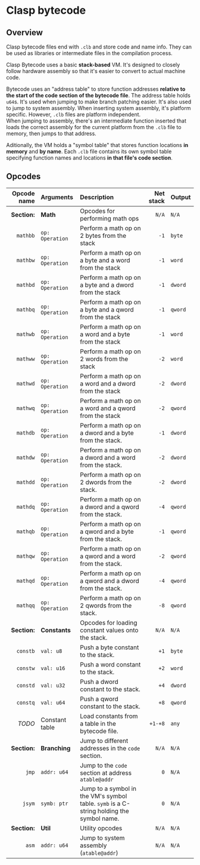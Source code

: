 # Clasp bytecode

## Overview
Clasp bytecode files end with `.clb` and store code and name info. They can be used as libraries or intermediate files in the compilation process.

Clasp Bytecode uses a basic **stack-based** VM. It's designed to closely follow hardware assembly so that it's easier to convert to actual machine code.

Bytecode uses an "address table" to store function addresses **relative to the start of the code section of the bytecode file**. The address table holds `u64`s. It's used when jumping to make branch patching easier. It's also used to jump to system assembly. When inserting system assembly, it's platform specific. However, `.clb` files are platform independent.  
When jumping to assembly, there's an intermediate function inserted that loads the correct assembly for the current platform from the `.clb` file to memory, then jumps to that address.

Aditionally, the VM holds a "symbol table" that stores function locations **in memory** and **by name**. Each `.clb` file contains its own symbol table specifying function names and locations **in that file's code section**.

## Opcodes
<!-- this sucked to make -->
<!-- also this comment syntax is terrible -->
| Opcode name | Arguments | Description | Net stack | Output |
| ----: | :------- | :-------- | ----------:       | :----- |
| **Section:** |**Math** | Opcodes for performing math ops | `N/A` | `N/A` |
| `mathbb` | `op: Operation`  | Perform a math op on 2 bytes from the stack | `-1` | `byte` | 
| `mathbw` | `op: Operation`  | Perform a math op on a byte and a word from the stack | `-1` | `word` |
| `mathbd` | `op: Operation` | Perform a math op on a byte and a dword from the stack | `-1` | `dword` |
| `mathbq` | `op: Operation` | Perform a math op on a byte and a qword from the stack | `-1` | `qword` |
| `mathwb` | `op: Operation` | Perform a math op on a word and a byte from the stack | `-1` | `word` |
| `mathww` | `op: Operation` | Perform a math op on 2 words from the stack | `-2` | `word` |
| `mathwd` | `op: Operation` | Perform a math op on a word and a dword from the stack | `-2` | `dword` |
| `mathwq` | `op: Operation` | Perform a math op on a word and a qword from the stack | `-2` | `qword` |
| `mathdb` | `op: Operation` | Perform a math op on a dword and a byte from the stack. | `-1` | `dword` |
| `mathdw` | `op: Operation` | Perform a math op on a dword and a word from the stack. | `-2` | `dword` |
| `mathdd` | `op: Operation` | Perform a math op on 2 dwords from the stack. | `-2` | `dword` |
| `mathdq` | `op: Operation` | Perform a math op on a dword and a qword from the stack. | `-4` | `qword` |
| `mathqb` | `op: Operation` | Perform a math op on a qword and a byte from the stack. | `-1` | `qword` |
| `mathqw` | `op: Operation` | Perform a math op on a qword and a word from the stack. | `-2` | `qword` |
| `mathqd` | `op: Operation` | Perform a math op on a qword and a dword from the stack. | `-4` | `qword` |
| `mathqq` | `op: Operation` | Perform a math op on 2 qwords from the stack. | `-8` | `qword` |
| **Section:** | **Constants** | Opcodes for loading constant values onto the stack. | `N/A` | `N/A` |
| `constb` | `val: u8` | Push a byte constant to the stack. | `+1` | `byte` |
| `constw` | `val: u16` | Push a word constant to the stack. | `+2` | `word` |
`constd` | `val: u32` | Push a dword constant to the stack. | `+4` | `dword` |
| `constq` | `val: u64` | Push a qword constant to the stack. | `+8` | `qword` |
| *TODO* | Constant table | Load constants from a table in the bytecode file. | `+1-+8` | `any` |
| **Section:** | **Branching** | Jump to different addresses in the `code` section. | `N/A` | `N/A` |
| `jmp` | `addr: u64` | Jump to the `code` section at address `atable@addr` | `0` | `N/A` |
| `jsym` | `symb: ptr` | Jump to a symbol in the VM's symbol table. `symb` is a C-string holding the symbol name. | `0` | `N/A`
| **Section:** | **Util** | Utility opcodes | `N/A` | `N/A`
| `asm` | `addr: u64` | Jump to system assembly (`atable@addr`) | `N/A` | `N/A` |